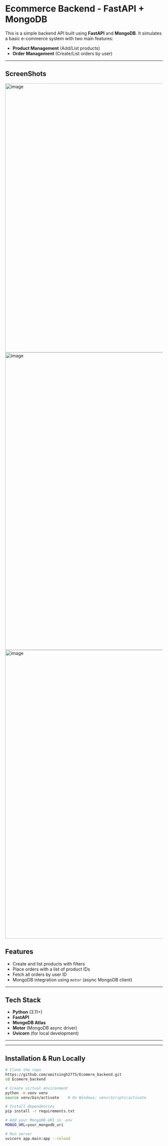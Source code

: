 #  Ecommerce Backend - FastAPI + MongoDB

This is a simple backend API built using **FastAPI** and **MongoDB**. It simulates a basic e-commerce system with two main features:

- **Product Management** (Add/List products)
- **Order Management** (Create/List orders by user)

---
## ScreenShots

 <img width="1760" height="861" alt="image" src="https://github.com/user-attachments/assets/84f2364d-d80b-4512-b608-816e9c584bb6" />

<img width="1657" height="952" alt="image" src="https://github.com/user-attachments/assets/3f5045da-24d5-4050-a506-890660d5b5fe" />
 <img width="1698" height="924" alt="image" src="https://github.com/user-attachments/assets/a41164c0-d4b9-46a2-bebd-c6a6966fb12e" />



##  Features

- Create and list products with filters
- Place orders with a list of product IDs
- Fetch all orders by user ID
- MongoDB integration using `motor` (async MongoDB client)

---

##  Tech Stack

- **Python** (3.11+)
- **FastAPI**
- **MongoDB Atlas**
- **Motor** (MongoDB async driver)
- **Uvicorn** (for local development)

---


---

##  Installation & Run Locally

```bash
# Clone the repo
https://github.com/amitsingh2775/Ecomere_backend.git
cd Ecomere_backend

# Create virtual environment
python -m venv venv
source venv/bin/activate    # On Windows: venv\Scripts\activate

# Install dependencies
pip install -r requirements.txt

# Add your MongoDB URI in .env
MONGO_URL=your_mongodb_uri

# Run server
uvicorn app.main:app --reload


